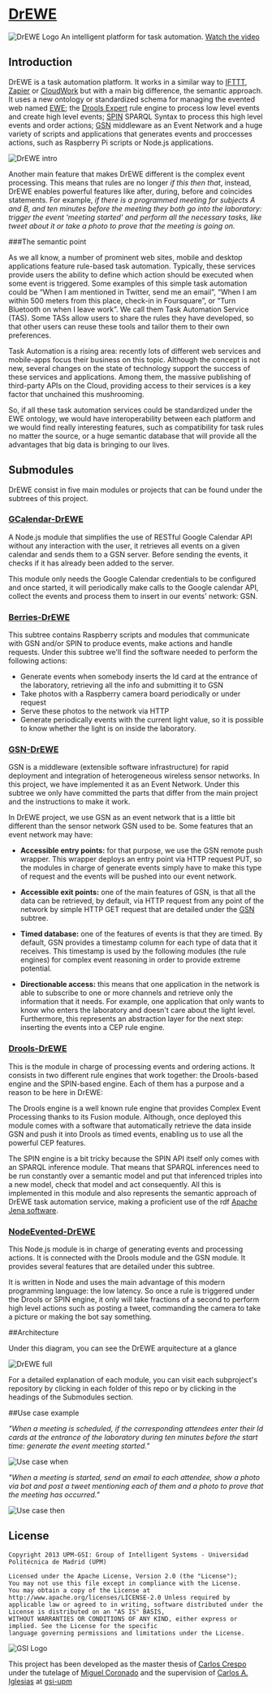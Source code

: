 [DrEWE](https://github.com/carloscrespog/DrEWE)
=====
![DrEWE Logo](https://dl.dropboxusercontent.com/u/25002167/DrEWE.png)
An intelligent platform for task automation. [Watch the video](http://www.youtube.com/watch?v=puYZ0vmJ8a0)

## Introduction



DrEWE is a task automation platform. It works in a similar way to [IFTTT](http://www.ifttt.com), [Zapier](http://www.zapier.com) or [CloudWork](http://www.cloudwork.com) but with a main big difference, the semantic approach. It uses a new ontology or standardized schema for managing the evented web named [EWE](http://www.gsi.dit.upm.es/ontologies/ewe/); the [Drools Expert](https://www.jboss.org/drools/) rule engine to process low level events and create high level events; [SPIN](http://spinrdf.org/) SPARQL Syntax to process this high level events and order actions; [GSN](http://sourceforge.net/projects/gsn/) middleware as an Event Network and a huge variety of scripts and applications that generates events and proccesses actions, such as Raspberry Pi scripts or Node.js applications.

![DrEWE intro](https://dl.dropboxusercontent.com/u/25002167/EWE%20repo/DrEWE%20full%20-%20DrEWE%20intro.png)

Another main feature that makes DrEWE different is the complex event processing. This means that rules are no longer *if this then that*, instead, DrEWE enables powerful features like after, during, before and coincides statements. For example, *if there is a programmed meeting for subjects A and B, and ten minutes before the meeting they both go into the laboratory: trigger the event 'meeting started' and perform all the necessary tasks, like tweet about it or take a photo to prove that the meeting is going on.*

###The semantic point

As we all know, a number of prominent web sites, mobile and desktop applications feature rule-based task automation. Typically, these services provide users the ability to define which action should be executed when some event is triggered. Some examples of this simple task automation could be “When I am mentioned in Twitter, send me an email”, “When I am within 500 meters from this place, check-in in Foursquare”, or “Turn Bluetooth on when I leave work”. We call them Task Automation Service (TAS). Some TASs allow users to share the rules they have developed, so that other users can reuse these tools and tailor them to their own preferences.

Task Automation is a rising area: recently lots of different web services and mobile-apps focus their business on this topic. Although the concept is not new, several changes on the state of technology support the success of these services and applications. Among them, the massive publishing of third-party APIs on the Cloud, providing access to their services is a key factor that unchained this mushrooming.

So, if all these task automation services could be standardized under the EWE ontology, we would have interoperability between each platform and we would find really interesting features, such as compatibility for task rules no matter the source, or a huge semantic database that will provide all the advantages that big data is bringing to our lives.

## Submodules
DrEWE consist in five main modules or projects that can be found under the subtrees of this project.

### [GCalendar-DrEWE](https://github.com/carloscrespog/GCalendar-DrEWE)

A Node.js module that simplifies the use of RESTful Google Calendar API without any interaction with the user, it retrieves all events on a given calendar and sends them to a GSN server. Before sending the events, it checks if it has already been added to the server. 

This module only needs the Google Calendar credentials to be configured and once started, it will periodically make calls to the Google calendar API, collect the events and process them to insert in our events' network: GSN.


### [Berries-DrEWE](https://github.com/carloscrespog/DrEWE/tree/master/Berries)

This subtree contains Raspberry scripts and modules that communicate with GSN and/or SPIN to produce events, make actions and handle requests. Under this subtree we'll find the software needed to perform the following actions:
	
- Generate events when somebody inserts the Id card at the entrance of the laboratory, retrieving all the info and submitting it to GSN
- Take photos with a Raspberry camera board periodically or under request
- Serve these photos to the network via HTTP
- Generate periodically events with the current light value, so it is possible to know whether the light is on inside the laboratory.

### [GSN-DrEWE](https://github.com/carloscrespog/DrEWE/tree/master/GSN)

GSN is a middleware (extensible software infrastructure) for rapid deployment and integration of heterogeneous wireless sensor networks. In this project, we have implemented it as an Event Network. Under this subtree we only have committed the parts that differ from the main project and the instructions to make it work.

In DrEWE project, we use GSN as an event network that is a little bit different than the sensor network GSN used to be. Some features that an event network may have:

- **Accessible entry points:** for that purpose, we use the GSN remote push wrapper. This wrapper deploys an entry point via HTTP request PUT, so the modules in charge of generate events simply have to make this type of request and the events will be pushed into our event network.

- **Accessible exit points:** one of the main features of GSN, is that all the data can be retrieved, by default, via HTTP request from any point of the network by simple HTTP GET request that are detailed under the [GSN](https://github.com/carloscrespog/DrEWE/tree/master/GSN) subtree. 

- **Timed database:** one of the features of events is that they are timed. By default, GSN provides a timestamp column for each type of data that it receives. This timestamp is used by the following modules (the rule engines) for complex event reasoning in order to provide extreme potential.

- **Directionable access:** this means that one application in the network is able to subscribe to one or more channels and retrieve only the information that it needs. For example, one application that only wants to know who enters the laboratory and doesn't care about the light level. Furthermore, this represents an abstraction layer for the next step: inserting the events into a CEP rule engine.

### [Drools-DrEWE](https://github.com/carloscrespog/DrEWE/tree/master/Drools)

This is the module in charge of processing events and ordering actions. It consists in two different rule engines that work together: the Drools-based engine and the SPIN-based engine. Each of them has a purpose and a reason to be here in DrEWE:

The Drools engine is a well known rule engine that provides Complex Event Processing thanks to its Fusion module. Although, once deployed this module comes with a software that automatically retrieve the data inside GSN and push it into Drools as timed events, enabling us to use all the powerful CEP features.

The SPIN engine is a bit tricky because the SPIN API itself only comes with an SPARQL inference module. That means that SPARQL inferences need to be run constantly over a semantic model and put that inferenced triples into a new model, check that model and act consequently. All this is implemented in this module and also represents the semantic approach of DrEWE task automation service, making a proficient use of the rdf [Apache Jena software](http://jena.apache.org/).

### [NodeEvented-DrEWE](https://github.com/carloscrespog/DrEWE/tree/master/NodeEvented)

This Node.js module is in charge of generating events and processing actions. It is connected with the Drools module and the GSN module. It provides several features that are detailed under this subtree.

It is written in Node and uses the main advantage of this modern programming language: the low latency. So once a rule is triggered under the Drools or SPIN engine, it only will take fractions of a second to perform high level actions such as posting a tweet, commanding the camera to take a picture or making the bot say something. 




##Architecture

Under this diagram, you can see the DrEWE arquitecture at a glance

![DrEWE full](https://dl.dropboxusercontent.com/u/25002167/EWE%20repo/DrEWE%20full%20-%20DrEWE%20repo.png)

For a detailed explanation of each module, you can visit each subproject's repository by clicking in each folder of this repo or by clicking in the headings of the Submodules section.

##Use case example

*"When a meeting is scheduled, if the corresponding attendees enter their Id cards at the entrance of the laboratory during ten minutes before the start time: generate the event meeting started."*

![Use case when](https://dl.dropboxusercontent.com/u/25002167/EWE%20repo/DrEWE%20full%20-%20Use%20case%20when.png)

*"When a meeting is started, send an email to each attendee, show a photo via bot and post a tweet mentioning each of them and a photo to prove that the meeting has occurred."*

![Use case then](https://dl.dropboxusercontent.com/u/25002167/EWE%20repo/DrEWE%20full%20-%20Use%20case%20then.png)
## License

```
Copyright 2013 UPM-GSI: Group of Intelligent Systems - Universidad Politécnica de Madrid (UPM)

Licensed under the Apache License, Version 2.0 (the "License"); 
You may not use this file except in compliance with the License. 
You may obtain a copy of the License at http://www.apache.org/licenses/LICENSE-2.0 Unless required by 
applicable law or agreed to in writing, software distributed under the License is distributed on an "AS IS" BASIS,
WITHOUT WARRANTIES OR CONDITIONS OF ANY KIND, either express or implied. See the License for the specific 
language governing permissions and limitations under the License.
```
![GSI Logo](http://gsi.dit.upm.es/templates/jgsi/images/logo.png)

This project has been developed as the master thesis of [Carlos Crespo](https://github.com/carloscrespog) under the tutelage of [Miguel Coronado](https://github.com/miguelcb84) and the supervision of [Carlos A. Iglesias](https://github.com/cif2cif) at [gsi-upm](https://github.com/gsi-upm)